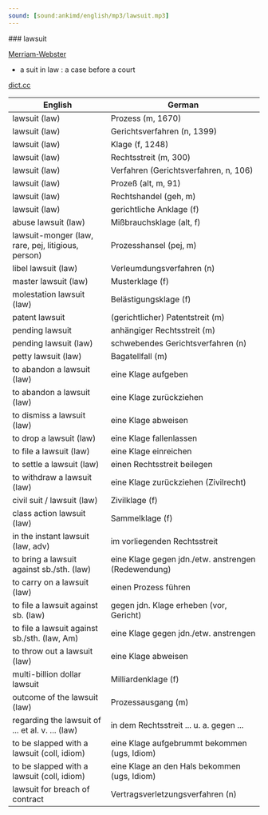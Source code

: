 ```yaml
---
sound: [sound:ankimd/english/mp3/lawsuit.mp3]
---
```


\### lawsuit

[Merriam-Webster](https://www.merriam-webster.com/dictionary/lawsuit)

- a suit in law : a case before a court

[dict.cc](https://www.dict.cc/lawsuit)

| English        | German       |
| -------------- | ------------ |
| lawsuit (law) | Prozess (m, 1670) |
| lawsuit (law) | Gerichtsverfahren (n, 1399) |
| lawsuit (law) | Klage (f, 1248) |
| lawsuit (law) | Rechtsstreit (m, 300) |
| lawsuit (law) | Verfahren (Gerichtsverfahren, n, 106) |
| lawsuit (law) | Prozeß (alt, m, 91) |
| lawsuit (law) | Rechtshandel (geh, m) |
| lawsuit (law) | gerichtliche Anklage (f) |
| abuse lawsuit (law) | Mißbrauchsklage (alt, f) |
| lawsuit-monger (law, rare, pej, litigious, person) | Prozesshansel (pej, m) |
| libel lawsuit (law) | Verleumdungsverfahren (n) |
| master lawsuit (law) | Musterklage (f) |
| molestation lawsuit (law) | Belästigungsklage (f) |
| patent lawsuit | (gerichtlicher) Patentstreit (m) |
| pending lawsuit | anhängiger Rechtsstreit (m) |
| pending lawsuit (law) | schwebendes Gerichtsverfahren (n) |
| petty lawsuit (law) | Bagatellfall (m) |
| to abandon a lawsuit (law) | eine Klage aufgeben |
| to abandon a lawsuit (law) | eine Klage zurückziehen |
| to dismiss a lawsuit (law) | eine Klage abweisen |
| to drop a lawsuit (law) | eine Klage fallenlassen |
| to file a lawsuit (law) | eine Klage einreichen |
| to settle a lawsuit (law) | einen Rechtsstreit beilegen |
| to withdraw a lawsuit (law) | eine Klage zurückziehen (Zivilrecht) |
| civil suit / lawsuit (law) | Zivilklage (f) |
| class action lawsuit (law) | Sammelklage (f) |
| in the instant lawsuit (law, adv) | im vorliegenden Rechtsstreit |
| to bring a lawsuit against sb./sth. (law) | eine Klage gegen jdn./etw. anstrengen (Redewendung) |
| to carry on a lawsuit (law) | einen Prozess führen |
| to file a lawsuit against sb. (law) | gegen jdn. Klage erheben (vor, Gericht) |
| to file a lawsuit against sb./sth. (law, Am) | eine Klage gegen jdn./etw. anstrengen |
| to throw out a lawsuit (law) | eine Klage abweisen |
| multi-billion dollar lawsuit | Milliardenklage (f) |
| outcome of the lawsuit (law) | Prozessausgang (m) |
| regarding the lawsuit of ... et al. v. ... (law) | in dem Rechtsstreit ... u. a. gegen ... |
| to be slapped with a lawsuit (coll, idiom) | eine Klage aufgebrummt bekommen (ugs, Idiom) |
| to be slapped with a lawsuit (coll, idiom) | eine Klage an den Hals bekommen (ugs, Idiom) |
| lawsuit for breach of contract | Vertragsverletzungsverfahren (n) |
